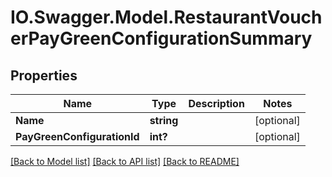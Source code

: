 # IO.Swagger.Model.RestaurantVoucherPayGreenConfigurationSummary
## Properties

Name | Type | Description | Notes
------------ | ------------- | ------------- | -------------
**Name** | **string** |  | [optional] 
**PayGreenConfigurationId** | **int?** |  | [optional] 

[[Back to Model list]](../README.md#documentation-for-models) [[Back to API list]](../README.md#documentation-for-api-endpoints) [[Back to README]](../README.md)

